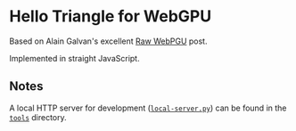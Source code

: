 # Hello Triangle for WebGPU

Based on Alain Galvan's excellent [Raw WebPGU](https://alain.xyz/blog/raw-webgpu) post.

Implemented in straight JavaScript.

## Notes

A local HTTP server for development ([`local-server.py`](../../tools/local-server.py)) can be found in the [`tools`](../../tools/) directory.
